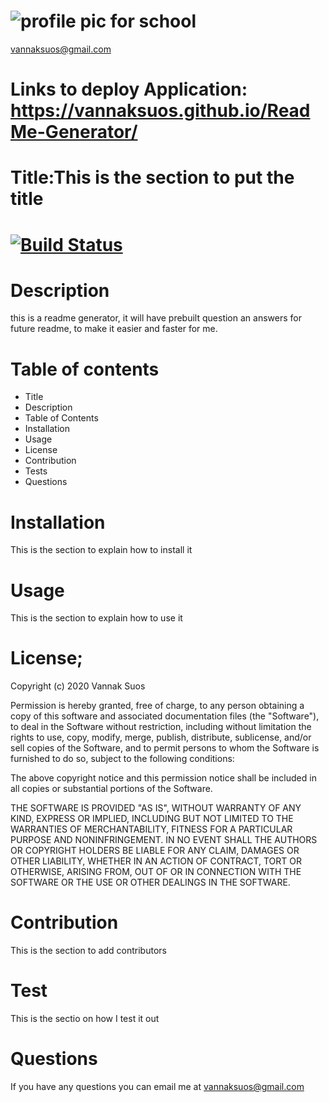 
# ![profile pic for school](https://avatars1.githubusercontent.com/u/59664686?v=4)
vannaksuos@gmail.com
# Links to deploy Application: https://vannaksuos.github.io/ReadMe-Generator/
# Title:This is the section to put the title
# [![Build Status](https://travis-ci.com/vannaksuos/ReadMe-Generator.svg?branch=master)](https://travis-ci.com/vannaksuos/ReadMe-Generator)
# Description
 this is a readme generator, it will have prebuilt question an answers for future readme, to make it easier and faster for me.
# Table of contents

* Title
* Description
* Table of Contents
* Installation
* Usage
* License
* Contribution
* Tests
* Questions
# Installation
This is the section to explain how to install it
# Usage
This is the section to explain how to use it
# License; 
Copyright (c) 2020 Vannak Suos

Permission is hereby granted, free of charge, to any person obtaining a copy of this software and associated documentation files (the "Software"), to deal in the Software without restriction, including without limitation the rights to use, copy, modify, merge, publish, distribute, sublicense, and/or sell copies of the Software, and to permit persons to whom the Software is furnished to do so, subject to the following conditions:

The above copyright notice and this permission notice shall be included in all copies or substantial portions of the Software.

THE SOFTWARE IS PROVIDED "AS IS", WITHOUT WARRANTY OF ANY KIND, EXPRESS OR IMPLIED, INCLUDING BUT NOT LIMITED TO THE WARRANTIES OF MERCHANTABILITY, FITNESS FOR A PARTICULAR PURPOSE AND NONINFRINGEMENT. IN NO EVENT SHALL THE AUTHORS OR COPYRIGHT HOLDERS BE LIABLE FOR ANY CLAIM, DAMAGES OR OTHER LIABILITY, WHETHER IN AN ACTION OF CONTRACT, TORT OR OTHERWISE, ARISING FROM, OUT OF OR IN CONNECTION WITH THE SOFTWARE OR THE USE OR OTHER DEALINGS IN THE SOFTWARE.
# Contribution
This is the section to add contributors
# Test
This is the sectio on how I test it out
# Questions
If you have any questions you can email me at vannaksuos@gmail.com


